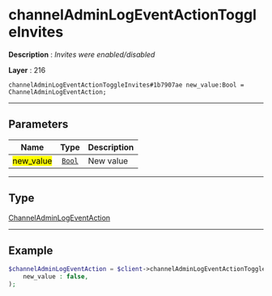 # channelAdminLogEventActionToggleInvites

**Description** : *Invites were enabled/disabled*

**Layer** : 216

```tl
channelAdminLogEventActionToggleInvites#1b7907ae new_value:Bool = ChannelAdminLogEventAction;
```

---

## Parameters

| Name | Type | Description |
| :---: | :---: | :--- |
| <mark>new_value</mark> | [`Bool`](type/Bool) | New value |

---

## Type

[ChannelAdminLogEventAction](type/ChannelAdminLogEventAction)

---

## Example

```php
$channelAdminLogEventAction = $client->channelAdminLogEventActionToggleInvites(
	new_value : false,
);
```
